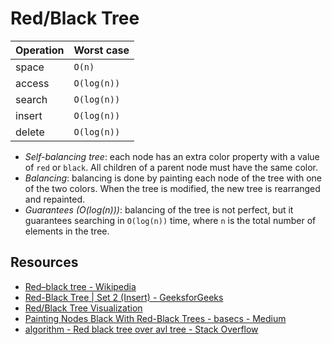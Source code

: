 # Red/Black Tree

| Operation | Worst case  |
| --------- | ----------- |
| space     | `O(n)`      |
| access    | `O(log(n))` |
| search    | `O(log(n))` |
| insert    | `O(log(n))` |
| delete    | `O(log(n))` |

* *Self-balancing tree*: each node has an extra color property with a value of `red` or
  `black`. All children of a parent node must have the same color.
* *Balancing*: balancing is done by painting each node of the tree with one of
  the two colors. When the tree is modified, the new tree is rearranged and
  repainted.
* *Guarantees (O(log(n)))*: balancing of the tree is not perfect, but it guarantees searching in `O(log(n))` time, where `n` is the total number of elements in the tree.

## Resources

* [Red–black tree - Wikipedia](https://en.wikipedia.org/wiki/Red%E2%80%93black_tree)
* [Red-Black Tree | Set 2 (Insert) - GeeksforGeeks](https://www.geeksforgeeks.org/red-black-tree-set-2-insert/)
* [Red/Black Tree Visualization](https://www.cs.usfca.edu/~galles/visualization/RedBlack.html)
* [Painting Nodes Black With Red-Black Trees - basecs - Medium](https://medium.com/basecs/painting-nodes-black-with-red-black-trees-60eacb2be9a5)
* [algorithm - Red black tree over avl tree - Stack
  Overflow](https://stackoverflow.com/questions/13852870/red-black-tree-over-avl-tree)
